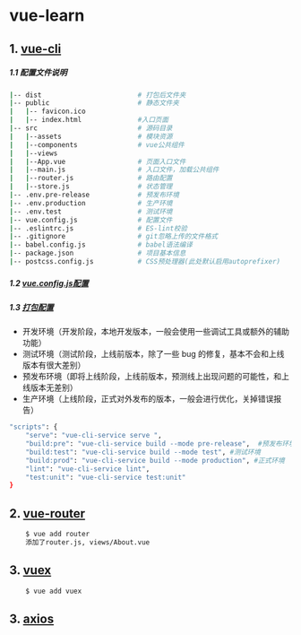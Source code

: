# vue-learn

## 1. [vue-cli](https://cli.vuejs.org/zh/)
##### 1.1 配置文件说明
```bash
|-- dist                        # 打包后文件夹
|-- public                      # 静态文件夹
|   |-- favicon.ico				
|   |-- index.html			    #入口页面
|-- src                         # 源码目录
|   |--assets				    # 模块资源
|   |--components			    # vue公共组件
|   |--views 
|   |--App.vue                  # 页面入口文件
|   |--main.js	                # 入口文件，加载公共组件
|   |--router.js                # 路由配置
|   |--store.js	                # 状态管理
|-- .env.pre-release            # 预发布环境
|-- .env.production	            # 生产环境
|-- .env.test		            # 测试环境
|-- vue.config.js               # 配置文件
|-- .eslintrc.js    		  	# ES-lint校验
|-- .gitignore          		# git忽略上传的文件格式
|-- babel.config.js   			# babel语法编译
|-- package.json       	        # 项目基本信息
|-- postcss.config.js   	 	# CSS预处理器(此处默认启用autoprefixer)
```

##### 1.2 [vue.config.js配置](https://cli.vuejs.org/zh/config/#vue-config-js)


##### 1.3 [打包配置](https://cli.vuejs.org/zh/config/#vue-config-js)
* 开发环境（开发阶段，本地开发版本，一般会使用一些调试工具或额外的辅助功能）
* 测试环境（测试阶段，上线前版本，除了一些 bug 的修复，基本不会和上线版本有很大差别）
* 预发布环境（即将上线阶段，上线前版本，预测线上出现问题的可能性，和上线版本无差别）
* 生产环境（上线阶段，正式对外发布的版本，一般会进行优化，关掉错误报告）

```bash
"scripts": {
    "serve": "vue-cli-service serve ",
    "build:pre": "vue-cli-service build --mode pre-release",  #预发布环境
    "build:test": "vue-cli-service build --mode test", #测试环境
    "build:prod": "vue-cli-service build --mode production", #正式环境
    "lint": "vue-cli-service lint",
    "test:unit": "vue-cli-service test:unit"
}
```


## 2. [vue-router](https://router.vuejs.org/zh/)
```bash
    $ vue add router
    添加了router.js, views/About.vue
```
## 3. [vuex](https://vuex.vuejs.org/zh/)
```bash
    $ vue add vuex
```

## 3. [axios](https://github.com/axios/axios)
